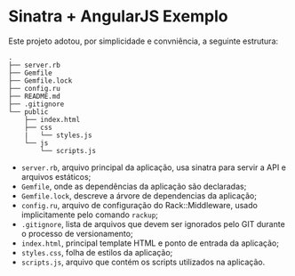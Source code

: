 # Sinatra + AngularJS Exemplo

Este projeto adotou, por simplicidade e convniência, a seguinte estrutura:
```
.
├── server.rb
├── Gemfile
├── Gemfile.lock
├── config.ru
├── README.md
├── .gitignore
└── public
    ├── index.html
    ├── css
    |   └── styles.js
    └── js
        └── scripts.js

```
- `server.rb`, arquivo principal da aplicação, usa sinatra para servir a API e arquivos estáticos;
- `Gemfile`, onde as dependências da aplicação são declaradas;
- `Gemfile.lock`, descreve a árvore de dependencias da aplicação;
- `config.ru`, arquivo de configuração do Rack::Middleware, usado implicitamente pelo comando `rackup`;
- `.gitignore`, lista de arquivos que devem ser ignorados pelo GIT durante o processo de versionamento;
- `index.html`, principal template HTML e ponto de entrada da aplicação;
- `styles.css`, folha de estilos da aplicação;
- `scripts.js`, arquivo que contém os scripts utilizados na aplicação.
